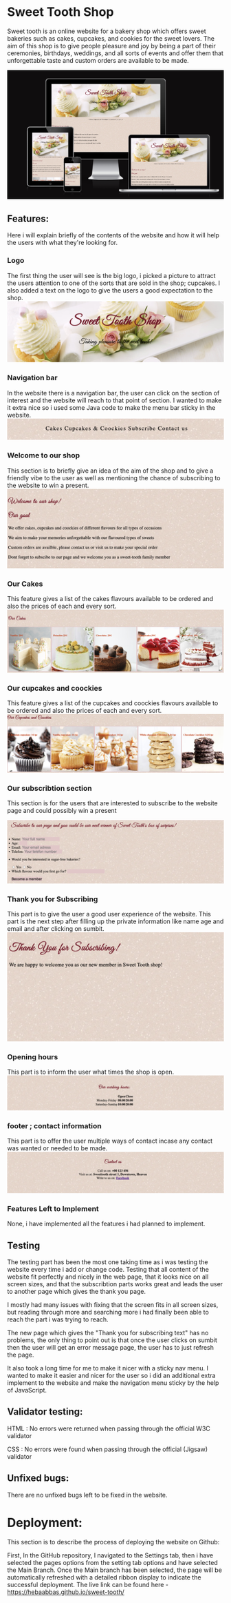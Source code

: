 # Sweet Tooth Shop

Sweet tooth is an online website for a bakery shop which offers sweet bakeries such as cakes, cupcakes, and cookies for the sweet lovers. The aim of this shop is to give people pleasure and joy by being a part of their ceremonies, birthdays, weddings, and all sorts of events and offer them that unforgettable taste and custom orders are available to be made. 

![image](https://raw.githubusercontent.com/Hebaabbas/sweet-tooth/main/ui.png)

## Features:
Here i will explain briefly of the contents of the website and how it will help the users with what they're looking for.

### Logo
The first thing the user will see is the big logo, i picked a picture to attract the users attention to one of the sorts that are sold in the shop; cupcakes. I also added a text on the logo to give the users a good expectation to the shop.
![image](https://raw.githubusercontent.com/Hebaabbas/sweet-tooth/main/logo.png)

### Navigation bar
In the website there is a navigation bar, the user can click on the section of interest and the website will reach to that point of section. I wanted to make it extra nice so i used some Java code to make the menu bar sticky in the website.
![image](https://raw.githubusercontent.com/Hebaabbas/sweet-tooth/main/menu.png)

### Welcome to our shop
This section is to briefly give an idea of the aim of the shop and to give a friendly vibe to the user as well as mentioning the chance of subscribing to the website to win a present.
![image](https://raw.githubusercontent.com/Hebaabbas/sweet-tooth/main/goal.png)

### Our Cakes
This feature gives a list of the cakes flavours available to be ordered and also the prices of each and every sort.
![image](https://raw.githubusercontent.com/Hebaabbas/sweet-tooth/main/cakes.png)

### Our cupcakes and coockies
This feature gives a list of the cupcakes and coockies flavours available to be ordered and also the prices of each and every sort.
![image](https://raw.githubusercontent.com/Hebaabbas/sweet-tooth/main/cup-coockies.png)

### Our subscribtion section
This section is for the users that are interested to subscribe to the website page and could possibly win a present

![image](https://raw.githubusercontent.com/Hebaabbas/sweet-tooth/main/subscribe.png)

### Thank you for Subscribing
This part is to give the user a good user experience of the website. This part is the next step after filling up the private information like name age and email and after clicking on sumbit.
![image](https://raw.githubusercontent.com/Hebaabbas/sweet-tooth/main/thanks.png)

### Opening hours
This part is to inform the user what times the shop is open.
![image](https://raw.githubusercontent.com/Hebaabbas/sweet-tooth/main/openinghours.png)

### footer ; contact information
This part is to offer the user multiple ways of contact incase any contact was wanted or needed to be made.
![image](https://raw.githubusercontent.com/Hebaabbas/sweet-tooth/main/contact.png)

### Features Left to Implement
None, i have implemented all the features i had planned to implement.

## Testing
The testing part has been the most one taking time as i was testing the website every time i add or change code. Testing that all content of the website fit perfectly and nicely in the web page, that it looks nice on all screen sizes, and that the subscribtion parts works great and leads the user to another page which gives the thank you page.

I mostly had many issues with fixing that the screen fits in all screen sizes, but reading through more and searching more i had finally been able to reach the part i was trying to reach. 

The new page which gives the "Thank you for subscribing text" has no problems, the only thing to point out is that once the user clicks on sumbit then the user will get an error message page, the user has to just refresh the page.

It also took a long time for me to make it nicer with a sticky nav menu. I wanted to make it easier and nicer for the user so i did an additional extra implement to the website and make the navigation menu sticky by the help of JavaScript.

## Validator testing:
HTML : No errors were returned when passing through the official W3C validator

CSS : No errors were found when passing through the official (Jigsaw) validator

## Unfixed bugs:
There are no unfixed bugs left to be fixed in the website.

# Deployment:
This section is to describe the process of deploying the website on Github:

First, In the GitHub repository, I navigated to the Settings tab, then i have selected the pages options from the setting tab options and have selected the Main Branch.
Once the Main branch has been selected, the page will be automatically refreshed with a detailed ribbon display to indicate the successful deployment.
The live link can be found here - https://hebaabbas.github.io/sweet-tooth/



